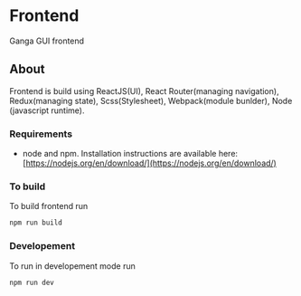 # Frontend
Ganga GUI frontend

## About
Frontend is build using ReactJS(UI), React Router(managing navigation), Redux(managing state), Scss(Stylesheet), Webpack(module bunlder), Node (javascript runtime).

### Requirements
* node and npm. Installation instructions are available here: [https://nodejs.org/en/download/](https://nodejs.org/en/download/)

### To build
To build frontend run

```bash
npm run build
```

### Developement
To run in developement mode run

```bash
npm run dev
```
